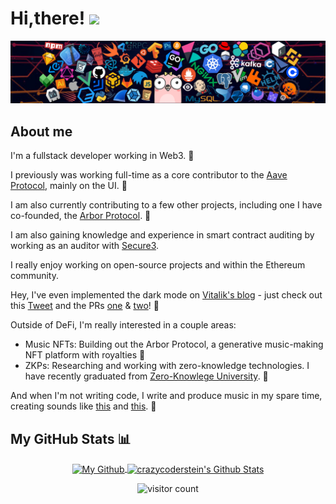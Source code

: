 # Hi,there! <img src='https://em-content.zobj.net/source/microsoft-teams/337/waving-hand_1f44b.png' width="40px"/>

![](https://github.com/wannacfuture/wannacfuture/blob/main/header.png?raw=true)

## About me

I'm a fullstack developer working in Web3. :rocket:

I previously was working full-time as a core contributor to the [Aave Protocol][0], mainly on the UI. 👻

I am also currently contributing to a few other projects, including one I have co-founded, the [Arbor Protocol][2]. 🌳

I am also gaining knowledge and experience in smart contract auditing by working as an auditor with [Secure3][9].

I really enjoy working on open-source projects and within the Ethereum community.

Hey, I've even implemented the dark mode on [Vitalik's blog][6] - just check out this [Tweet][1] and the PRs [one][7] & [two][8]! 💪

Outside of DeFi, I'm really interested in a couple areas:
- Music NFTs: Building out the Arbor Protocol, a generative music-making NFT platform with royalties 🎼
- ZKPs: Researching and working with zero-knowledge technologies. I have recently graduated from [Zero-Knowlege University][3]. 🔐

And when I'm not writing code, I write and produce music in my spare time, creating sounds like [this][4] and [this][5]. 🎵

## My GitHub Stats 📊
<p align="center">
	<a href="https://github.com/crazycoderstein">
		<img align="center" src="https://github-readme-stats.vercel.app/api/top-langs/?username=mastercodercat&theme=dracula&langs_count=8&layout=compact&card_width=260&hide=html,scss,makefile,ruby,css,less" alt="My Github" />
	</a>
	<a href="https://github.com/crazycoderstein">
		<img align="center" src="https://github-readme-stats.vercel.app/api?username=crazycoderstein&hide=prs&show_icons=true&count_private=true&include_all_commits=true&line_height=29&theme=dracula" alt="crazycoderstein's Github Stats" />
	</a>
</p>

<p align="center">
	<img src="https://visitor-badge.glitch.me/badge?page_id=mastercodercat.mastercodercat" alt="visitor count"/>
</p>

[0]: https://aave.com
[1]: https://twitter.com/VitalikButerin/status/1558079335067799552
[2]: https://arbor.audio
[3]: https://zku.one
[4]: https://ipfs.io/ipfs/QmSMT86QpftE3azkeMagsyJ7ynVZY493VP6XM5eo2scttv/A%20Day%20In%20The%20Life.mp3
[5]: https://ipfs.io/ipfs/QmYxdgasjwXCnbHxaQPZresiiRiURJW3w3tyebNKpdoRJN/Living%20The%20Dream.mp3
[6]: https://vitalik.ca
[7]: https://github.com/vbuterin/blogmaker/pull/11
[8]: https://github.com/vbuterin/blog/pull/40
[9]: https://www.secure3.io/

